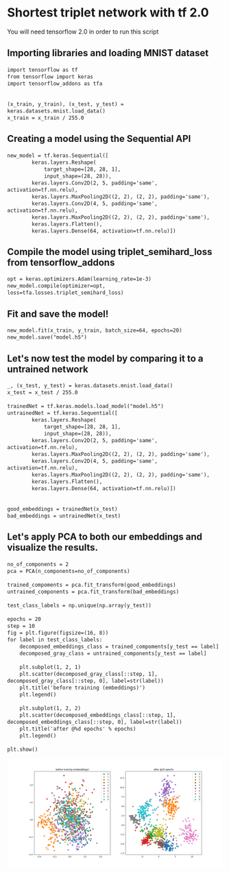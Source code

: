 # Shortest triplet network with tf 2.0
You will need tensorflow 2.0 in order to run this script

## Importing libraries and loading MNIST dataset
```
import tensorflow as tf
from tensorflow import keras
import tensorflow_addons as tfa


(x_train, y_train), (x_test, y_test) = keras.datasets.mnist.load_data()
x_train = x_train / 255.0
```

## Creating a model using the Sequential API
```
new_model = tf.keras.Sequential([
        keras.layers.Reshape(
            target_shape=[28, 28, 1],
            input_shape=(28, 28)),
        keras.layers.Conv2D(2, 5, padding='same', activation=tf.nn.relu),
        keras.layers.MaxPooling2D((2, 2), (2, 2), padding='same'),
        keras.layers.Conv2D(4, 5, padding='same', activation=tf.nn.relu),
        keras.layers.MaxPooling2D((2, 2), (2, 2), padding='same'),
        keras.layers.Flatten(),
        keras.layers.Dense(64, activation=tf.nn.relu)])
```
## Compile the model using triplet_semihard_loss from tensorflow_addons
```
opt = keras.optimizers.Adam(learning_rate=1e-3)
new_model.compile(optimizer=opt, loss=tfa.losses.triplet_semihard_loss)
```
## Fit and save the model!
```
new_model.fit(x_train, y_train, batch_size=64, epochs=20)
new_model.save("model.h5")
```

## Let's now test the model by comparing it to a untrained network
```
_, (x_test, y_test) = keras.datasets.mnist.load_data()
x_test = x_test / 255.0

trainedNet = tf.keras.models.load_model("model.h5")
untrainedNet = tf.keras.Sequential([
        keras.layers.Reshape(
            target_shape=[28, 28, 1],
            input_shape=(28, 28)),
        keras.layers.Conv2D(2, 5, padding='same', activation=tf.nn.relu),
        keras.layers.MaxPooling2D((2, 2), (2, 2), padding='same'),
        keras.layers.Conv2D(4, 5, padding='same', activation=tf.nn.relu),
        keras.layers.MaxPooling2D((2, 2), (2, 2), padding='same'),
        keras.layers.Flatten(),
        keras.layers.Dense(64, activation=tf.nn.relu)])


good_embeddings = trainedNet(x_test)
bad_embeddings = untrainedNet(x_test)
```

## Let's apply PCA to both our embeddings and visualize the results.
```
no_of_components = 2
pca = PCA(n_components=no_of_components)

trained_compoments = pca.fit_transform(good_embeddings)
untrained_components = pca.fit_transform(bad_embeddings)

test_class_labels = np.unique(np.array(y_test))

epochs = 20
step = 10
fig = plt.figure(figsize=(16, 8))
for label in test_class_labels:
    decomposed_embeddings_class = trained_compoments[y_test == label]
    decomposed_gray_class = untrained_components[y_test == label]

    plt.subplot(1, 2, 1)
    plt.scatter(decomposed_gray_class[::step, 1], decomposed_gray_class[::step, 0], label=str(label))
    plt.title('before training (embeddings)')
    plt.legend()

    plt.subplot(1, 2, 2)
    plt.scatter(decomposed_embeddings_class[::step, 1], decomposed_embeddings_class[::step, 0], label=str(label))
    plt.title('after @%d epochs' % epochs)
    plt.legend()

plt.show()
```
![PCA](https://raw.githubusercontent.com/FraLupo/shortest_triplet_network_with_tf2.0/master/PCA_of_embeddings.png)
